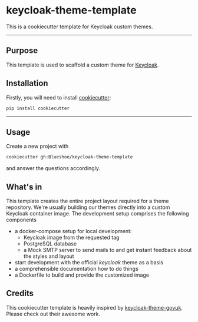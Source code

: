 # keycloak-theme-template
This is a cookiecutter template for Keycloak custom themes.

---


## Purpose

This template is used to scaffold a custom theme for [Keycloak](https://www.keycloak.org/).

## Installation

Firstly, you will need to install [cookiecutter](https://cookiecutter.readthedocs.io/en/latest/):

```bash
pip install cookiecutter
```

---

## Usage

Create a new project with
```bash
cookiecutter gh:Blueshoe/keycloak-theme-template
```
and answer the questions accordingly.

## What's in

This template creates the entire project layout required for a theme repository. We're usually
building our themes directly into a custom Keycloak container image.
The development setup comprises the following components
- a docker-compose setup for local development:
  - Keycloak image from the requested tag
  - PostgreSQL database
  - a Mock SMTP server to send mails to and get instant feedback about the styles and layout   
- start development with the official _keycloak_ theme as a basis
- a comprehensible documentation how to do things
- a Dockerfile to build and provide the customized image

## Credits
This cookiecutter template is heavily inspired by [keycloak-theme-govuk](https://github.com/UKHomeOffice/keycloak-theme-govuk). Please check out their awesome work.

